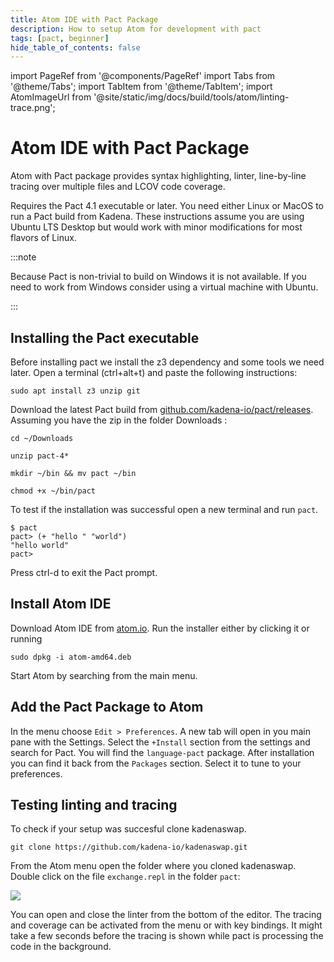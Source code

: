 ```yaml
---
title: Atom IDE with Pact Package
description: How to setup Atom for development with pact
tags: [pact, beginner]
hide_table_of_contents: false
---
```


import PageRef from '@components/PageRef'
import Tabs from '@theme/Tabs';
import TabItem from '@theme/TabItem';
import AtomImageUrl from '@site/static/img/docs/build/tools/atom/linting-trace.png';

# Atom IDE with Pact Package

Atom with Pact package provides syntax highlighting, linter, line-by-line tracing over multiple files and LCOV code coverage.

Requires the Pact 4.1 executable or later. You need either Linux or MacOS to run a Pact build from Kadena. These instructions assume you are using Ubuntu LTS Desktop but would work with minor modifications for most flavors of Linux.

:::note

Because Pact is non-trivial to build on Windows it is not available. If you need to work from Windows consider using a virtual machine with Ubuntu.

:::

## Installing the Pact executable

Before installing pact we install the z3 dependency and some tools we need later. Open a terminal (ctrl+alt+t) and paste the following instructions:
```
sudo apt install z3 unzip git
```

Download the latest Pact build from [github.com/kadena-io/pact/releases](https://github.com/kadena-io/pact/releases).
Assuming you have the zip in the folder Downloads :
```
cd ~/Downloads
```
```
unzip pact-4*
```
```
mkdir ~/bin && mv pact ~/bin
```
```
chmod +x ~/bin/pact
```

To test if the installation was successful open a new terminal and run `pact`. 
```
$ pact
pact> (+ "hello " "world")
"hello world"
pact>
```

Press ctrl-d to exit the Pact prompt.

## Install Atom IDE

Download Atom IDE from [atom.io](https://atom.io/). Run the installer either by clicking it or running
```
sudo dpkg -i atom-amd64.deb
```

Start Atom by searching from the main menu.


## Add the Pact Package to Atom

In the menu choose `Edit > Preferences`.
A new tab will open in you main pane with the Settings. Select the `+Install` section from the settings and search for Pact. You will find the `language-pact` package. After installation you can find it back from the `Packages` section. Select it to tune to your preferences. 

## Testing linting and tracing

To check if your setup was succesful clone kadenaswap.

```
git clone https://github.com/kadena-io/kadenaswap.git
```

From the Atom menu open the folder where you cloned kadenaswap. Double click on the file `exchange.repl` in the folder `pact`:



<img src={AtomImageUrl} />

You can open and close the linter from the bottom of the editor. The tracing and coverage can be activated from the menu or with key bindings. It might take a few seconds before the tracing is shown while pact is processing the code in the background.

